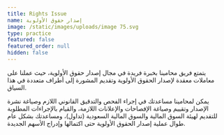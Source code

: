 ```yaml
---
title: Rights Issue
name: إصدار حقوق الأولوية
image: /static/images/uploads/image 75.svg
type: practice
featured: false
featured_order: null
hidden: false
---
```

يتمتع فريق محامينا بخبرة فريدة في مجال إصدار حقوق الأولوية، حيث عملنا على معاملات معقدة لإصدار الحقوق الأولوية وتقديم المشورة إلى أطراف متعددة في هذا السياق.

يمكن لمحامينا مساعدتك في إجراء الفحص والتدقيق القانوني اللازم وصياغة نشرة الإصدار وتقييم وصياغة الإفصاحات والإعلانات اللازمة، والقيام بالإجراءات المطلوبة للتقديم لهيئة السوق المالية والسوق المالية السعودية (تداول)، ومساعدتك بشكل عام طوال عملية إصدار الحقوق الأولوية حتى اكتمالها وإدراج الأسهم الجديدة.
